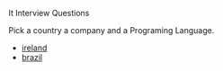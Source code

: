 It Interview Questions

Pick a country a company and a Programing Language.

- [ireland](#ireland) 
- [brazil](#brazil) 